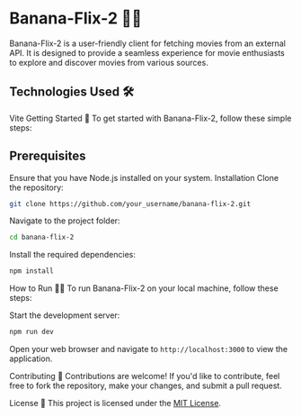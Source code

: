 # Banana-Flix-2 🍌🎥

Banana-Flix-2 is a user-friendly client for fetching movies from an external API. It is designed to provide a seamless experience for movie enthusiasts to explore and discover movies from various sources.

## Technologies Used 🛠️

Vite
Getting Started 🚀
To get started with Banana-Flix-2, follow these simple steps:

## Prerequisites

Ensure that you have Node.js installed on your system.
Installation
Clone the repository:

```bash
git clone https://github.com/your_username/banana-flix-2.git
```

Navigate to the project folder:

```bash
cd banana-flix-2
```

Install the required dependencies:

```bash
npm install
```

How to Run 🏃‍♀️
To run Banana-Flix-2 on your local machine, follow these steps:

Start the development server:

```bash
npm run dev
```

Open your web browser and navigate to `http://localhost:3000` to view the application.

Contributing 🤝
Contributions are welcome! If you'd like to contribute, feel free to fork the repository, make your changes, and submit a pull request.

License 📄
This project is licensed under the [MIT License](https://opensource.org/licenses/MIT).
